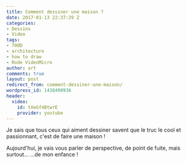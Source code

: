 ```yaml
---
title: Comment dessiner une maison ?
date: 2017-01-13 22:37:29 Z
categories:
- Dessins
- Video
tags:
- 700D
- architecture
- how to draw
- Rode VideoMicro
author: art
comments: true
layout: post
redirect_from: comment-dessiner-une-maison/
wordpress_id: 1438490936
header:
  video:
    id: tXeGf4BtwrE
    provider: youtube
---
```


Je sais que tous ceux qui aiment dessiner savent que le truc le cool et passionnant, c'est de faire une maison !

Aujourd'hui, je vais vous parler de perspective, de point de fuite, mais surtout... ...de mon enfance !
